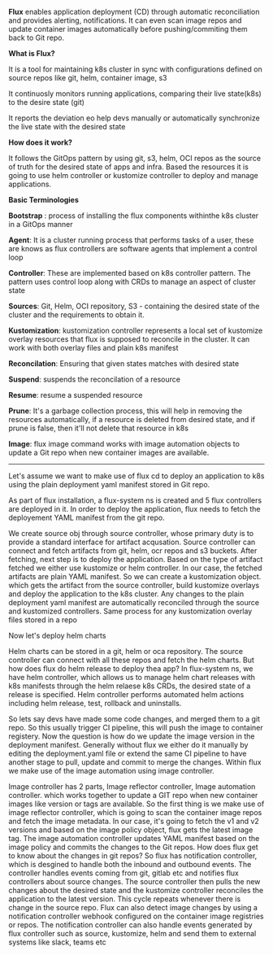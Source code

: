 **Flux** enables application deployment (CD) through automatic reconciliation and provides alerting, notifications. It can even scan image repos and update container images automatically before pushing/commiting them back to Git repo.

**What is Flux?**

It is a tool for maintaining k8s cluster in sync with configurations defined on source repos like git, helm, container image, s3

It continuosly monitors running applications, comparing their live state(k8s) to the desire state (git)

It reports the deviation eo help devs manually or automatically synchronize the live state with the desired state

**How does it work?**

It follows the GitOps pattern by using git, s3, helm, OCI repos as the source of truth for the desired state of apps and infra. Based the resources it is going to use helm controller or kustomize controller to deploy and manage applications. 

**Basic Terminologies**

**Bootstrap** : process of installing the flux components withinthe k8s cluster in a GitOps manner    

**Agent**: It is a cluster running process that performs tasks of a user, these are knows as flux controllers are software agents that implement a control loop 

**Controller**: These are implemented based on k8s controller pattern. The pattern uses control loop along with CRDs to manage an aspect of cluster state

**Sources**: Git, Helm, OCI repository, S3 - containing the desired state of the cluster and the requirements to obtain it.

**Kustomization**: kustomization controller represents a local set of kustomize overlay resources that flux is supposed to reconcile in the cluster. It can work with both overlay files and plain k8s manifest 

**Reconcilation**: Ensuring that given states matches with desired state

**Suspend**: suspends the reconcilation of a resource

**Resume**: resume a suspended resource

**Prune**: It's a garbage collection process, this will help in removing the resources automatically, if a resource is deleted from desired state, and if prune is false, then it'll not delete that resource in k8s

**Image**: flux image command works with image automation objects to update a Git repo when new container images are available.

-------------

Let's assume we want to make use of flux cd to deploy an application to k8s using the plain deployment yaml manifest stored in Git repo.

As part of flux installation, a flux-system ns is created and 5 flux controllers are deployed in it. In order to deploy the application, flux needs to fetch the deployement YAML manifest from the git repo. 

We create source obj through source controller, whose primary duty is to provide a standard interface for artifact acqusation. Source controller can connect and fetch artifacts from git, helm, ocr repos and s3 buckets. After fetching, next step is to deploy the application. Based on the type of artifact fetched we either use kustomize or helm controller. In our case, the fetched artifacts are plain YAML manifest. So we can create a kustomization object. which gets the artifact from the source controller, build kustomize overlays and deploy the application to the k8s cluster. Any changes to the plain deployment yaml manifest are automatically reconciled through the source and kustomized controllers. Same process for any kustomization overlay files stored in a repo

Now let's deploy helm charts

Helm charts can be stored in a git, helm or oca repository. The source controller can connect with all these repos and fetch the helm charts. But how does flux do helm release to deploy thea app? In flux-system ns, we have helm controller, which allows us to manage helm chart releases with k8s manifests through the helm relaese k8s CRDs, the desired state of a release is specified. Helm controller performs automated helm actions including helm release, test, rollback and uninstalls. 

So lets say devs have made some code changes, and merged them to a git repo. So this usually trigger CI pipeline, this will push the image to container registery. Now the question is how do we update the image version in the deployment manifest. Generally without flux we either do it manually by editing the deployment.yaml file or extend the same CI pipeline to have another stage to pull, update and commit to merge the changes. Within flux we make use of the image automation using image controller.

Image controller has 2 parts, Image reflector controller, Image automation controller. which works together to update  a GIT repo when new container images like version or tags are available. So the first thing is we make use of image reflector controller, which is going to scan the container image repos and fetch the image metadata. In our case, it's going to fetch the v1 and v2 versions and based on the image policy object, flux gets the latest image tag. The image automation controller updates YAML manifest based on the image policy and commits the changes to the Git repos. How does flux get to know about the changes in git repos? So flux has notification controller, which is desgined to handle both the inbound and outbound events. The controller handles events coming from git, gitlab etc and notifies flux controllers about source changes. The source controller then pulls the new changes about the desired state and the kustomize controller reconciles the application to the latest version. This cycle repeats whenever there is change in the source repo. Flux can also detect image changes by using a notification controller webhook configured on the container image registries or repos. The notification controller can also handle events generated by flux controller such as source, kustomize, helm and send them to external systems like slack, teams etc

